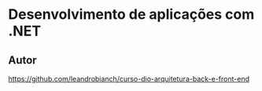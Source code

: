# Desenvolvimento de aplicações com .NET
## Autor

https://github.com/leandrobianch/curso-dio-arquitetura-back-e-front-end

